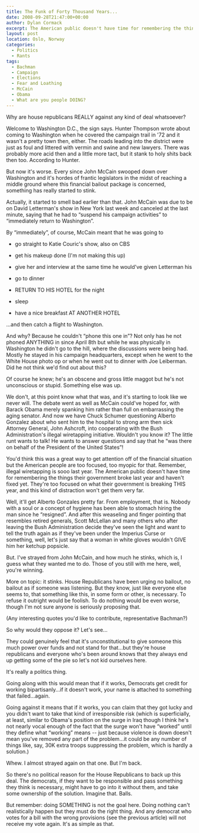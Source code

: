 ```yaml
---
title: The Funk of Forty Thousand Years...
date: 2008-09-28T21:47:00+00:00
author: Dylan Cormack
excerpt: The American public doesn't have time for remembering the things their government broke last year and haven't fixed yet. They're too focused on what their government is breaking THIS year.
layout: post
location: Oslo, Norway
categories:
  - Politics
  - Rants
tags:
  - Bachman
  - Campaign
  - Elections
  - Fear and Loathing
  - McCain
  - Obama
  - What are you people DOING?
---
```

Why are house republicans REALLY against any kind of deal whatsoever?

Welcome to Washington D.C., the sign says. Hunter Thompson wrote about coming to Washington when he covered the campaign trail in '72 and it wasn't a pretty town then, either. The roads leading into the district were just as foul and littered with vermin and swine and new lawyers. There was probably more acid then and a little more tact, but it stank to holy shits back then too. According to Hunter.

But now it's worse. Every since John McCain swooped down over Washington and it's hordes of frantic legislators in the midst of reaching a middle ground where this financial bailout package is concerned, something has really started to stink.

Actually, it started to smell bad earlier than that. John McCain was due to be on David Letterman's show in New York last week and canceled at the last minute, saying that he had to “suspend his campaign activities” to “immediately return to Washington”.

By “immediately”, of course, McCain meant that he was going to
  
- go straight to Katie Couric's show, also on CBS
  
- get his makeup done (I'm not making this up)
  
- give her and interview at the same time he would've given Letterman his
  
- go to dinner
  
- RETURN TO HIS HOTEL for the night
  
- sleep
  
- have a nice breakfast AT ANOTHER HOTEL

...and then catch a flight to Washington.

And why? Because he couldn't “phone this one in”? Not only has he not phoned ANYTHING in since April 8th but while he was physically in Washington he didn't go to the hill, where the discussions were being had. Mostly he stayed in his campaign headquarters, except when he went to the White House photo op or when he went out to dinner with Joe Leiberman. Did he not think we'd find out about this?

Of course he knew; he's an obscene and gross little maggot but he's not unconscious or stupid. Something else was up.

We don't, at this point know what that was, and it's starting to look like we never will. The debate went as well as McCain could've hoped for, with Barack Obama merely spanking him rather than full on embarrassing the aging senator. And now we have Chuck Schumer questioning Alberto Gonzalez about who sent him to the hospital to strong arm then sick Attorney General, John Ashcroft, into cooperating with the Bush Administration's illegal wiretapping initiative. Wouldn't you know it? The little runt wants to talk! He wants to answer questions and say that he “was there on behalf of the President of the United States”!

You'd think this was a great way to get attention off of the financial situation but the American people are too focused, too myopic for that. Remember, illegal wiretapping is sooo last year. The American public doesn't have time for remembering the things their government broke last year and haven't fixed yet. They're too focused on what their government is breaking THIS year, and this kind of distraction won't get them very far.

Well, it'll get Alberto Gonzales pretty far. From employment, that is. Nobody with a soul or a concept of hygiene has been able to stomach hiring the man since he “resigned”. And after this weaseling and finger pointing that resembles retired generals, Scott McLellan and many others who after leaving the Bush Administration decide they've seen the light and want to tell the truth again as if they've been under the Imperius Curse or something, well, let's just say that a woman in white gloves wouldn't GIVE him her ketchup popsicle.

But. I've strayed from John McCain, and how much he stinks, which is, I guess what they wanted me to do. Those of you still with me here, well, you're winning.

More on topic: it stinks. House Republicans have been urging no bailout, no bailout as if someone was listening. But they know, just like everyone else seems to, that something like this, in some form or other, is necessary. To refuse it outright would be foolish. To do nothing would be even worse, though I'm not sure anyone is seriously proposing that.

(Any interesting quotes you'd like to contribute, representative Bachman?)

So why would they oppose it? Let's see...

They could genuinely feel that it's unconstitutional to give someone this much power over funds and not stand for that...but they're house republicans and everyone who's been around knows that they always end up getting some of the pie so let's not kid ourselves here.

It's really a politics thing.

Going along with this would mean that if it works, Democrats get credit for working bipartisanly...if it doesn't work, your name is attached to something that failed...again.

Going against it means that if it works, you can claim that they got lucky and you didn't want to take that kind of irresponsible risk (which is superficially, at least, similar to Obama's position on the surge in Iraq though I think he's not nearly vocal enough of the fact that the surge won't have “worked” until they define what “working” means -- just because violence is down doesn't mean you've removed any part of the problem...it could be any number of things like, say, 30K extra troops suppressing the problem, which is hardly a solution.)

Whew. I almost strayed again on that one. But I'm back.

So there's no political reason for the House Republicans to back up this deal. The democrats, if they want to be responsible and pass something they think is necessary, might have to go into it without them, and take some ownership of the solution. Imagine that. Balls.

But remember: doing SOMETHING is not the goal here. Doing nothing can't realistically happen but they must do the right thing. And any democrat who votes for a bill with the wrong provisions (see the previous article) will not receive my vote again. It's as simple as that.